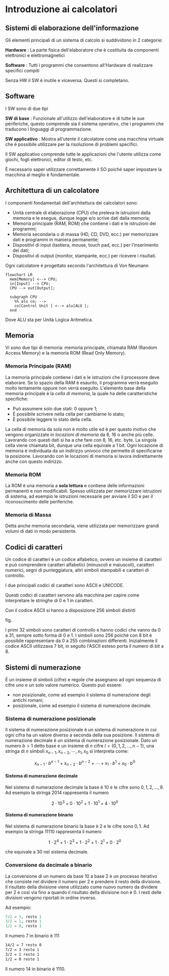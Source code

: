 # Introduzione ai calcolatori

## Sistemi di elaborazione dell'informazione

Gli elementi principali di un sistema di calcolo si suddividono in 2 categorie:

**Hardware**
: La parte fisica dell'elaboratore che è costituita da componenti elettronici e elettromagnetici

**Software**
: Tutti i programmi che consentono all'Hardware di realizzare specifici compiti

Senza HW il SW è inutile e viceversa. Questi si completano.

## Software

I SW sono di due tipi

**SW di base**
: Funzionale all'utilizzo dell'elaboratore e di tutte le sue periferiche, questo comprende sia il sistema operativo, che i programmi che traducono i linguaggi di programmazione.

**SW applicativo**
: Mostra all'utente il calcolatore come una macchina virtuale che è possibile utilizzare per la risoluzione di problemi specifici.

Il SW applicativo comprende tutte le applicazioni che l'utente utilizza come giochi, fogli elettronici, editor di testo, etc.

È necessario saper utilizzare correttamente il SO poiché saper impostare la macchina al meglio è fondamentale.

## Architettura di un calcolatore

I componenti fondamentali dell'architettura dei calcolatori sono:

- Unità centrale di elaborazione (CPU) che preleva le istruzioni dalla memoria e le esegue, dunque legge e/o scrive dati dalla memoria;
- Memoria principale (RAM, ROM) che contiene i dati e le istruzioni dei
  programmi;
- Memoria secondaria o di massa (HD, CD, DVD, ecc.) per memorizzare dati e
  programmi in maniera permanente;
- Dispositivi di input (tastiera, mouse, touch pad, ecc.) per l’inserimento dei dati;
- Dispositivi di output (monitor, stampante, ecc.) per ricevere i risultati.

Ogni calcolatore è progettato secondo l'architettura di Von Neumann

```mermaid
flowchart LR
  mem[Memory] <--> CPU;
  in[Input] --> CPU;
  CPU --> out[Output];

  subgraph CPU
    %% alu co; -->
    co[Control Unit ] <--> alu[ALU ];
  end
```

Dove ALU sta per Unità Logica Aritmetica.

## Memoria

Vi sono due tipi di memoria: memoria principale, chiamata RAM (Random Access Memory) e la memoria ROM (Read Only Memory).

### Memoria Principale (RAM)

La memoria principale contiene i dati e le istruzioni che il processore deve elaborare. Se lo spazio della RAM è esaurito, il programma verrà eseguito molto lentamente oppure non verrà eseguito.
L'elemento base della memoria principale è la _cella di memoria_, la quale ha delle caratteristiche specifiche:

- Può assumere solo due stati: $0$ oppure $1$;
- È possibile scrivere nella cella per cambiarne lo stato;
- È possibile leggere lo stato della cella.

La cella di memoria da sola non è molto utile ed è per questo motivo che vengono organizzate in _locazioni di memoria_ da $8$, $16$ o anche più celle. Lavorando con questi dati si ha a che fare con $8$, $16$, etc. byte. La singola cella viene chiamata bit, dunque una cella equivale a $1$ bit.
Ogni locazione di memoria è individuata da un indirizzo univoco che permette di specificarne la posizione. Lavorando con le locazioni di memoria si lavora indirettamente anche con questo indirizzo.

### Memoria ROM

La ROM è una memoria a **sola lettura** e contiene delle informazioni permanenti e non modificabili.
Spesso utilizzata per memorizzare istruzioni di sistema, ad esempio le istruzioni necessarie per avviare il SO e per il riconoscimento delle periferiche.

### Memoria di Massa

Detta anche memoria secondaria, viene utilizzata per memorizzare grandi volumi di dati in modo persistente.

## Codici di caratteri

Un codice di caratteri è un codice alfabetico, ovvero un insieme di caratteri e può comprendere caratteri alfabetici (minuscoli e maiuscoli), caratteri numerici, segni di punteggiatura, altri simboli stampabili e caratteri di controllo.

I due principali codici di caratteri sono ASCII e UNICODE.

Questi codici di caratteri servono alla macchina per capire come interpretare le stringhe di $0$ e $1$ in caratteri.

Con il codice ASCII si hanno a disposizione $256$ simboli distinti

fig.

I primi $32$ simboli sono caratteri di controllo e hanno codici che vanno da $0$ a $31$, sempre sotto forma di $0$ e $1$. I simboli sono $256$ poiché con $8$ bit è possibile rappresentare da $0$ a $255$ combinazioni differenti. Inizialmente il codice ASCII utilizzava $7$ bit, in seguito l'ASCII esteso porta il numero di bit a $8$.

## Sistemi di numerazione

È un insieme di simboli (cifre) e regole che assegnano ad ogni sequenza di cifre uno e un solo valore numerico. Questo può essere:

- non posizionale, come ad esempio il sistema di numerazione degli antichi romani;
- posizionale, come ad esempio il sistema di numerazione decimale.

### Sistema di numerazione posizionale

Il sistema di numerazione posizionale è un sistema di numerazione in cui ogni cifra ha un valore diverso a seconda della sua posizione. Il sistema di numerazione decimale è un sistema di numerazione posizionale. Dato un numero $b > 1$ detto base e un insieme di $n$ cifre $I = \{0, 1, 2, \dots, n-1\}$, una stringa di $n$ simboli $x_{n-1}, x_{n-2}, \cdots, x_1, x_0$ si interpreta come:

$$x_{n-1} \cdot b^{n-1} +  x_{n-2} \cdot b^{n-2} + \cdots + x_1 \cdot b^1 + x_0 \cdot b^0$$

#### Sistema di numerazione decimale

Nel sistema di numerazione decimale la base è $10$ e le cifre sono $0, 1, 2, \dots, 9$. Ad esempio la stringa $2014$ rappresenta il numero

$$2 \cdot 10^3 + 0 \cdot 10^2 + 1 \cdot 10^1 + 4 \cdot 10^0$$

#### Sistema di numerazione binario

Nel sistema di numerazione binario la base è $2$ e le cifre sono $0, 1$. Ad esempio la stringa $11110$ rappresenta il numero

$$1 \cdot 2^4+ 1 \cdot 2^3 + 1 \cdot 2^2 + 1 \cdot 2^1 + 0 \cdot 2^0$$

che equivale a $30$ nel sistema decimale.

### Conversione da decimale a binario

La conversione di un numero da base $10$ a base $2$ è un processo iterativo che consiste nel dividere il numero per $2$ e prendere il resto della divisione. Il risultato della divisione viene utilizzato come nuovo numero da dividere per $2$ e così via fino a quando il risultato della divisione non è $0$. I resti delle divisioni vengono riportati in ordine inverso.

Ad esempio:

```py title="Conversione del numero 7"
7/2 = 3, resto 1
3/2 = 1, resto 1
1/2 = 0, resto 1
```

Il numero $7$ in binario è $111$

```txt title="Conversione del numero 14"
14/2 = 7 resto 0
7/2 = 3 resto 1
3/2 = 1 resto 1
1/2 = 0 resto 1
```

Il numero $14$ in binario è $1110$.
